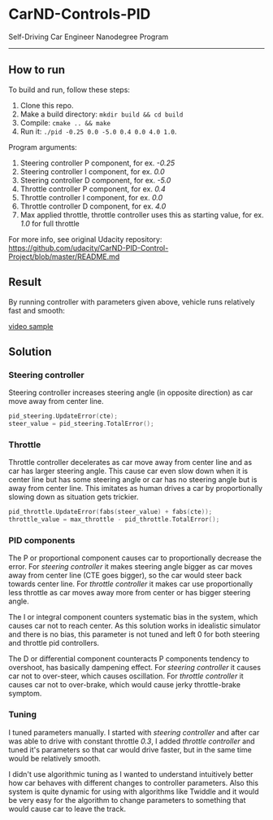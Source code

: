 # CarND-Controls-PID
Self-Driving Car Engineer Nanodegree Program

---

## How to run
To build and run, follow these steps:

1. Clone this repo.
2. Make a build directory: `mkdir build && cd build`
3. Compile: `cmake .. && make`
4. Run it: `./pid -0.25 0.0 -5.0 0.4 0.0 4.0 1.0`. 

Program arguments:
1. Steering controller P component, for ex. _-0.25_
2. Steering controller I component, for ex. _0.0_
3. Steering controller D component, for ex. _-5.0_
4. Throttle controller P component, for ex. _0.4_
5. Throttle controller I component, for ex. _0.0_
6. Throttle controller D component, for ex. _4.0_
7. Max applied throttle, throttle controller uses this as starting value, for ex. _1.0_ for full throttle

For more info, see original Udacity repository:
https://github.com/udacity/CarND-PID-Control-Project/blob/master/README.md

## Result

By running controller with parameters given above, vehicle runs relatively fast and smooth:

[video sample](example_run480.mov)

## Solution

### Steering controller

Steering controller increases steering angle (in opposite direction) as car move away from center line.

```c++
pid_steering.UpdateError(cte);
steer_value = pid_steering.TotalError();
```

### Throttle 

Throttle controller decelerates as car move away from center line and as car has larger steering angle.
This cause car even slow down when it is center line but has some steering angle or car has no steering
angle but is away from center line. This imitates as human drives a car by proportionally slowing down 
as situation gets trickier.

```c++
pid_throttle.UpdateError(fabs(steer_value) + fabs(cte));
throttle_value = max_throttle - pid_throttle.TotalError();
```

### PID components

The P or proportional component causes car to proportionally decrease the error. For _steering controller_
it makes steering angle bigger as car moves away from center line (CTE goes bigger), so the car would steer back
towards center line. For _throttle controller_ it makes car use proportionally less throttle as car moves away more 
from center or has bigger steering angle.

The I or integral component counters systematic bias in the system, which causes car not to reach center. 
As this solution works in idealistic simulator and there is no bias, this parameter is not tuned and left 0 for
both steering and throttle pid controllers.

The D or differential component counteracts P components tendency to overshoot, has basically dampening effect.
For _steering controller_ it causes car not to over-steer, which causes oscillation. For _throttle controller_ it causes
car not to over-brake, which would cause jerky throttle-brake symptom.

### Tuning

I tuned parameters manually. I started with _steering controller_ and after car was able to drive with constant throttle
_0.3_, I added _throttle controller_ and tuned it's parameters so that car would drive faster, but in the same time would
be relatively smooth.

I didn't use algorithmic tuning as I wanted to understand intuitively better how car behaves with different changes
to controller parameters. Also this system is quite dynamic for using with algorithms like Twiddle and it would be
very easy for the algorithm to change parameters to something that would cause car to leave the track.